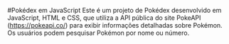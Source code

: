 #Pokédex em JavaScript
Este é um projeto de Pokédex desenvolvido em JavaScript, HTML e CSS, que utiliza a API pública do site PokeAPI (https://pokeapi.co/) para exibir informações detalhadas sobre Pokémon. Os usuários podem pesquisar Pokémon por nome ou número.
